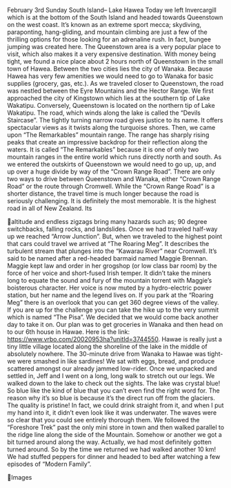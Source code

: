 February 3rd Sunday
South Island– Lake Hawea
Today we left Invercargill which is at the bottom of the South Island and headed
towards Queenstown on the west coast. It’s known as an extreme sport mecca;
skydiving, paraponting, hang-gliding, and mountain climbing are just a few of
the thrilling options for those looking for an adrenaline rush. In fact, bungee
jumping was created here.
The Queenstown area is a very popular place to visit, which also makes it a very
expensive destination. With money being tight, we found a nice place about 2
hours north of Queenstown in the small town of Hawea. Between the two cities
lies the city of Wanaka. Because Hawea has very few amenities we would need
to go to Wanaka for basic supplies (grocery, gas, etc.).
As we traveled closer to Queenstown, the road was nestled between the Eyre
Mountains and the Hector Range. We first approached the city of Kingstown
which lies at the southern tip of Lake Wakatipu. Conversely, Queenstown is
located on the northern tip of Lake Wakatipu. The road, which winds along the
lake is called the “Devils Staircase”. The tightly turning narrow road gives justice
to its name. It offers spectacular views as it twists along the turquoise shores.
Then, we came upon “The Remarkables” mountain range. The range has sharply
rising peaks that create an impressive backdrop for their reflection along the
waters. It is called “The Remarkables” because it is one of only two mountain
ranges in the entire world which runs directly north and south.
As we entered the outskirts of Queenstown we would need to go up, up, and up
over a huge divide by way of the “Crown Range Road”. There are only two ways
to drive between Queenstown and Wanaka, either “Crown Range Road” or the
route through Cromwell. While the “Crown Range Road” is a shorter distance,
the travel time is much longer because the road is seriously challenging. It is
definitely the most memorable. It is the highest road in all of New Zealand. Its

altitude and endless zigzags bring many hazards such as; 90 degree switchbacks,
falling rocks, and landslides.
Once we had traveled half-way up we reached “Arrow Junction”. But, when
we traveled to the highest point that cars could travel we arrived at “The Roaring
Meg”. It describes the turbulent stream that plunges into the “Kawarau River”
near Cromwell. It’s said to be named after a red-headed barmaid named
Maggie Brennan. Maggie kept law and order in her grogshop (or low class bar
room) by the force of her voice and short-fused Irish temper. It didn’t take the
miners long to equate the sound and fury of the mountain torrent with Maggie’s
boisterous character. Her voice is now muted by a hydro-electric power station,
but her name and the legend lives on. If you park at the “Roaring Meg” there is
an overlook that you can get 360 degree views of the valley. If you are up for
the challenge you can take the hike up to the very summit which is named “The
Pisa”. We decided that we would come back another day to take it on.
Our plan was to get groceries in Wanaka and then head on to our 6th house in
Hawae. Here is the link: https://www.vrbo.com/20020953ha?unitId=3744550.
Hawae is really just a tiny little village located along the shoreline of the lake in
the middle of absolutely nowhere. The 30-minute drive from Wanaka to Hawae
was tight- we were smashed in like sardines! We sat with eggs, bread, and
produce scattered amongst our already jammed low-rider.
Once we unpacked and settled in, Jeff and I went on a long, long walk to stretch
out our legs. We walked down to the lake to check out the sights. The lake was
crystal blue! So blue like the kind of blue that you can’t even find the right word
for. The reason why it’s so blue is because it’s the direct run off from the glaciers.
The quality is pristine! In fact, we could drink straight from it, and when I put my
hand into it, it didn’t even look like it was underwater. The waves were so clear
that you could see entirely thorough them.
We followed the “Foreshore Trek” past the only mini store in town and then
walked parallel to the ridge line along the side of the Mountain. Somehow or
another we got a bit turned around along the way. Actually, we had most
definitely gotten turned around. So by the time we returned we had walked
another 10 km! We had stuffed peppers for dinner and headed to bed after
watching a few episodes of “Modern Family”.

Images

